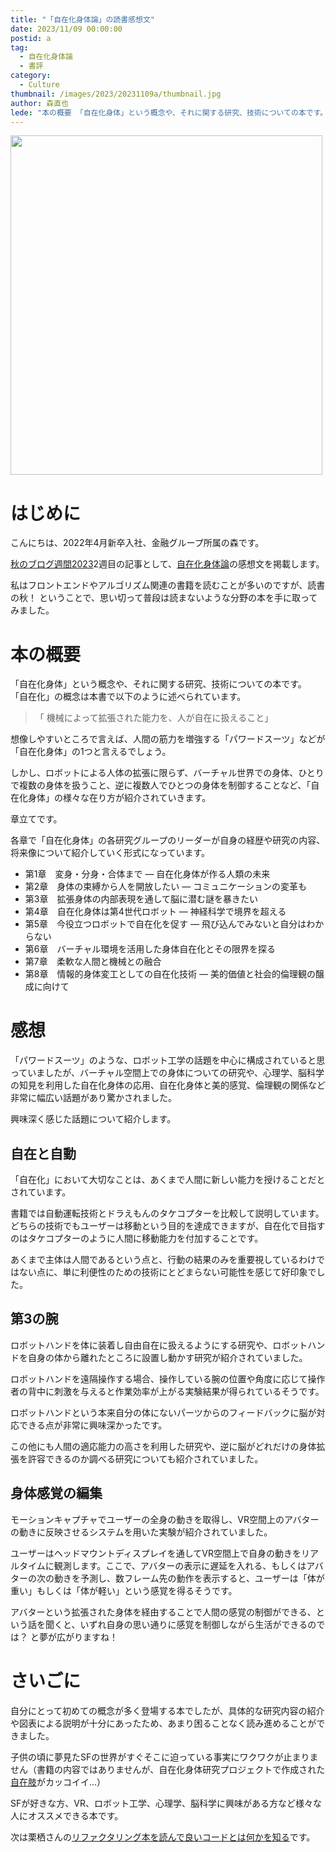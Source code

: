 ```yaml
---
title: "「自在化身体論」の読書感想文"
date: 2023/11/09 00:00:00
postid: a
tag:
  - 自在化身体論
  - 書評
category:
  - Culture
thumbnail: /images/2023/20231109a/thumbnail.jpg
author: 森直也
lede: "本の概要 「自在化身体」という概念や、それに関する研究、技術についての本です。"
---
```


<a href="https://www.amazon.co.jp//dp/4860436857">
<img src="/images/2023/20231109a/jisai.jpg" alt="" width="499" height="543">
</a>

# はじめに

こんにちは、2022年4月新卒入社、金融グループ所属の森です。

[秋のブログ週間2023](/articles/20231030a/)2週目の記事として、[自在化身体論](http://www.nts-book.co.jp/item/detail/summary/setubi/20210200_97.html)の感想文を掲載します。

私はフロントエンドやアルゴリズム関連の書籍を読むことが多いのですが、読書の秋！ ということで、思い切って普段は読まないような分野の本を手に取ってみました。

# 本の概要

「自在化身体」という概念や、それに関する研究、技術についての本です。
「自在化」の概念は本書で以下のように述べられています。

>「 機械によって拡張された能力を、人が自在に扱えること」

想像しやすいところで言えば、人間の筋力を増強する「パワードスーツ」などが「自在化身体」の1つと言えるでしょう。

しかし、ロボットによる人体の拡張に限らず、バーチャル世界での身体、ひとりで複数の身体を扱うこと、逆に複数人でひとつの身体を制御することなど、「自在化身体」の様々な在り方が紹介されていきます。

章立てです。

各章で「自在化身体」の各研究グループのリーダーが自身の経歴や研究の内容、将来像について紹介していく形式になっています。

- 第1章　変身・分身・合体まで ― 自在化身体が作る人類の未来
- 第2章　身体の束縛から人を開放したい ― コミュニケーションの変革も
- 第3章　拡張身体の内部表現を通して脳に潜む謎を暴きたい
- 第4章　自在化身体は第4世代ロボット ― 神経科学で境界を超える
- 第5章　今役立つロボットで自在化を促す ― 飛び込んでみないと自分はわからない
- 第6章　バーチャル環境を活用した身体自在化とその限界を探る
- 第7章　柔軟な人間と機械との融合
- 第8章　情報的身体変工としての自在化技術 ― 美的価値と社会的倫理観の醸成に向けて

# 感想

「パワードスーツ」のような、ロボット工学の話題を中心に構成されていると思っていましたが、バーチャル空間上での身体についての研究や、心理学、脳科学の知見を利用した自在化身体の応用、自在化身体と美的感覚、倫理観の関係など非常に幅広い話題があり驚かされました。

興味深く感じた話題について紹介します。

## 自在と自動

「自在化」において大切なことは、あくまで人間に新しい能力を授けることだとされています。

書籍では自動運転技術とドラえもんのタケコプターを比較して説明しています。どちらの技術でもユーザーは移動という目的を達成できますが、自在化で目指すのはタケコプターのように人間に移動能力を付加することです。

あくまで主体は人間であるという点と、行動の結果のみを重要視しているわけではない点に、単に利便性のための技術にとどまらない可能性を感じて好印象でした。

## 第3の腕

ロボットハンドを体に装着し自由自在に扱えるようにする研究や、ロボットハンドを自身の体から離れたところに設置し動かす研究が紹介されていました。

ロボットハンドを遠隔操作する場合、操作している腕の位置や角度に応じて操作者の背中に刺激を与えると作業効率が上がる実験結果が得られているそうです。

ロボットハンドという本来自分の体にないパーツからのフィードバックに脳が対応できる点が非常に興味深かったです。

この他にも人間の適応能力の高さを利用した研究や、逆に脳がどれだけの身体拡張を許容できるのか調べる研究についても紹介されていました。

## 身体感覚の編集

モーションキャプチャでユーザーの全身の動きを取得し、VR空間上のアバターの動きに反映させるシステムを用いた実験が紹介されていました。

ユーザーはヘッドマウントディスプレイを通してVR空間上で自身の動きをリアルタイムに観測します。ここで、アバターの表示に遅延を入れる、もしくはアバターの次の動きを予測し、数フレーム先の動作を表示すると、ユーザーは「体が重い」もしくは「体が軽い」という感覚を得るそうです。

アバターという拡張された身体を経由することで人間の感覚の制御ができる、という話を聞くと、いずれ自身の思い通りに感覚を制御しながら生活ができるのでは？ と夢が広がりますね！

# さいごに

自分にとって初めての概念が多く登場する本でしたが、具体的な研究内容の紹介や図表による説明が十分にあったため、あまり困ることなく読み進めることができました。

子供の頃に夢見たSFの世界がすぐそこに迫っている事実にワクワクが止まりません（書籍の内容ではありませんが、自在化身体研究プロジェクトで作成された[自在肢](https://jizai-arms.com/)がカッコイイ...）

SFが好きな方、VR、ロボット工学、心理学、脳科学に興味がある方など様々な人にオススメできる本です。

次は栗栖さんの[リファクタリング本を読んで良いコードとは何かを知る](/articles/20231110a/)です。
